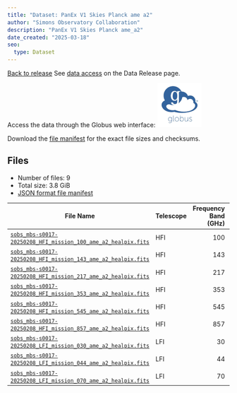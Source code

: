 ```yaml
---
title: "Dataset: PanEx V1 Skies Planck ame a2"
author: "Simons Observatory Collaboration"
description: "PanEx V1 Skies Planck ame_a2"
date_created: "2025-03-18"
seo:
  type: Dataset
---
```


[Back to release](./panexv1-planck.html#datasets)
See [data access](./panexv1-planck.html#data-access) on the Data Release page.

Access the data through the Globus web interface: [![Download via Globus](images/globus-logo.png)](https://app.globus.org/file-manager?origin_id=53b2a147-ae9d-4bbf-9d18-3b46d133d4bb&origin_path=%2Fpanexp_v1_planck%2Fame_a2%2F)

Download the [file manifest](https://g-0a470a.6b7bd8.0ec8.data.globus.org/panexp_v1_planck/ame_a2/manifest.json) for the exact file sizes and checksums.

## Files

- Number of files: 9
- Total size: 3.8 GiB
- [JSON format file manifest](https://g-0a470a.6b7bd8.0ec8.data.globus.org/panexp_v1_planck/ame_a2/manifest.json)

|                                                                                             File Name                                                                                             | Telescope | Frequency Band (GHz) | Pixelization |   Size    |
| ------------------------------------------------------------------------------------------------------------------------------------------------------------------------------------------------- | --------- | -------------------: | ------------ | --------- |
| [`sobs_mbs-s0017-20250208_HFI_mission_100_ame_a2_healpix.fits`](https://g-0a470a.6b7bd8.0ec8.data.globus.org/panexp_v1_planck/ame_a2/sobs_mbs-s0017-20250208_HFI_mission_100_ame_a2_healpix.fits) | HFI       |                  100 | healpix      | 576.0 MiB |
| [`sobs_mbs-s0017-20250208_HFI_mission_143_ame_a2_healpix.fits`](https://g-0a470a.6b7bd8.0ec8.data.globus.org/panexp_v1_planck/ame_a2/sobs_mbs-s0017-20250208_HFI_mission_143_ame_a2_healpix.fits) | HFI       |                  143 | healpix      | 576.0 MiB |
| [`sobs_mbs-s0017-20250208_HFI_mission_217_ame_a2_healpix.fits`](https://g-0a470a.6b7bd8.0ec8.data.globus.org/panexp_v1_planck/ame_a2/sobs_mbs-s0017-20250208_HFI_mission_217_ame_a2_healpix.fits) | HFI       |                  217 | healpix      | 576.0 MiB |
| [`sobs_mbs-s0017-20250208_HFI_mission_353_ame_a2_healpix.fits`](https://g-0a470a.6b7bd8.0ec8.data.globus.org/panexp_v1_planck/ame_a2/sobs_mbs-s0017-20250208_HFI_mission_353_ame_a2_healpix.fits) | HFI       |                  353 | healpix      | 576.0 MiB |
| [`sobs_mbs-s0017-20250208_HFI_mission_545_ame_a2_healpix.fits`](https://g-0a470a.6b7bd8.0ec8.data.globus.org/panexp_v1_planck/ame_a2/sobs_mbs-s0017-20250208_HFI_mission_545_ame_a2_healpix.fits) | HFI       |                  545 | healpix      | 576.0 MiB |
| [`sobs_mbs-s0017-20250208_HFI_mission_857_ame_a2_healpix.fits`](https://g-0a470a.6b7bd8.0ec8.data.globus.org/panexp_v1_planck/ame_a2/sobs_mbs-s0017-20250208_HFI_mission_857_ame_a2_healpix.fits) | HFI       |                  857 | healpix      | 576.0 MiB |
| [`sobs_mbs-s0017-20250208_LFI_mission_030_ame_a2_healpix.fits`](https://g-0a470a.6b7bd8.0ec8.data.globus.org/panexp_v1_planck/ame_a2/sobs_mbs-s0017-20250208_LFI_mission_030_ame_a2_healpix.fits) | LFI       |                   30 | healpix      | 144.0 MiB |
| [`sobs_mbs-s0017-20250208_LFI_mission_044_ame_a2_healpix.fits`](https://g-0a470a.6b7bd8.0ec8.data.globus.org/panexp_v1_planck/ame_a2/sobs_mbs-s0017-20250208_LFI_mission_044_ame_a2_healpix.fits) | LFI       |                   44 | healpix      | 144.0 MiB |
| [`sobs_mbs-s0017-20250208_LFI_mission_070_ame_a2_healpix.fits`](https://g-0a470a.6b7bd8.0ec8.data.globus.org/panexp_v1_planck/ame_a2/sobs_mbs-s0017-20250208_LFI_mission_070_ame_a2_healpix.fits) | LFI       |                   70 | healpix      | 144.0 MiB |
